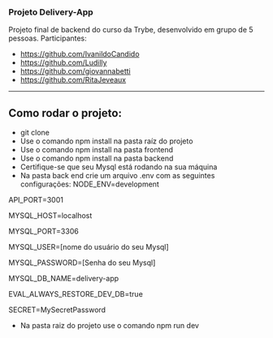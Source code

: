 ### Projeto Delivery-App

Projeto final de backend do curso da Trybe, desenvolvido em grupo de 5 pessoas.
Participantes:
* https://github.com/IvanildoCandido
* https://github.com/Ludilly
* https://github.com/giovannabetti
* https://github.com/RitaJeveaux

---

## Como rodar o projeto:

* git clone
* Use o comando npm install na pasta raíz do projeto
* Use o comando npm install na pasta frontend
* Use o comando npm install na pasta backend
* Certifique-se que seu Mysql está rodando na sua máquina
* Na pasta back end crie um arquivo .env com as seguintes configurações:
NODE_ENV=development

API_PORT=3001

MYSQL_HOST=localhost

MYSQL_PORT=3306

MYSQL_USER=[nome do usuário do seu Mysql]

MYSQL_PASSWORD=[Senha do seu Mysql]

MYSQL_DB_NAME=delivery-app

EVAL_ALWAYS_RESTORE_DEV_DB=true

SECRET=MySecretPassword

* Na pasta raiz do projeto use o comando npm run dev
